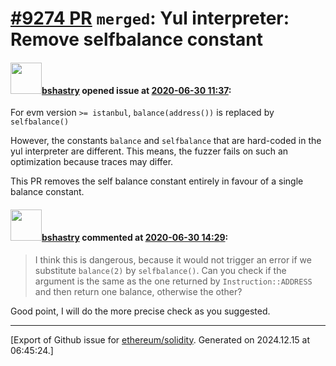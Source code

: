 # [\#9274 PR](https://github.com/ethereum/solidity/pull/9274) `merged`: Yul interpreter: Remove selfbalance constant

#### <img src="https://avatars.githubusercontent.com/u/2388185?v=4" width="50">[bshastry](https://github.com/bshastry) opened issue at [2020-06-30 11:37](https://github.com/ethereum/solidity/pull/9274):

For evm version `>= istanbul`, `balance(address())` is replaced by `selfbalance()`

However, the constants `balance` and `selfbalance` that are hard-coded in the yul interpreter are different. This means, the fuzzer fails on such an optimization because traces may differ.

This PR removes the self balance constant entirely in favour of a single balance constant.

#### <img src="https://avatars.githubusercontent.com/u/2388185?v=4" width="50">[bshastry](https://github.com/bshastry) commented at [2020-06-30 14:29](https://github.com/ethereum/solidity/pull/9274#issuecomment-651829893):

> I think this is dangerous, because it would not trigger an error if we substitute `balance(2)` by `selfbalance()`. Can you check if the argument is the same as the one returned by `Instruction::ADDRESS` and then return one balance, otherwise the other?

Good point, I will do the more precise check as you suggested.


-------------------------------------------------------------------------------



[Export of Github issue for [ethereum/solidity](https://github.com/ethereum/solidity). Generated on 2024.12.15 at 06:45:24.]
